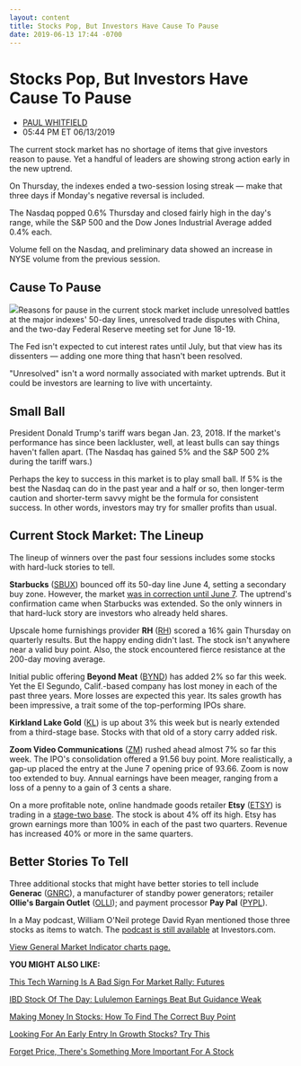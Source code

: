 ```yaml
---
layout: content
title: Stocks Pop, But Investors Have Cause To Pause
date: 2019-06-13 17:44 -0700
---
```



Stocks Pop, But Investors Have Cause To Pause
==============================================




* [PAUL WHITFIELD](https://www.investors.com/author/whitfieldp/ "Posts by PAUL WHITFIELD")
* 05:44 PM ET 06/13/2019




The current stock market has no shortage of items that give investors reason to pause. Yet a handful of leaders are showing strong action early in the new uptrend.




On Thursday, the indexes ended a two-session losing streak — make that three days if Monday's negative reversal is included.


The Nasdaq popped 0.6% Thursday and closed fairly high in the day's range, while the S&P 500 and the Dow Jones Industrial Average added 0.4% each.


Volume fell on the Nasdaq, and preliminary data showed an increase in NYSE volume from the previous session.


Cause To Pause
--------------


![](https://www.investors.com/wp-content/uploads/2019/06/MP061319-300x288.jpg)Reasons for pause in the current stock market include unresolved battles at the major indexes' 50-day lines, unresolved trade disputes with China, and the two-day Federal Reserve meeting set for June 18-19.


The Fed isn't expected to cut interest rates until July, but that view has its dissenters — adding one more thing that hasn't been resolved.


"Unresolved" isn't a word normally associated with market uptrends. But it could be investors are learning to live with uncertainty.


Small Ball
----------


President Donald Trump's tariff wars began Jan. 23, 2018. If the market's performance has since been lackluster, well, at least bulls can say things haven't fallen apart. (The Nasdaq has gained 5% and the S&P 500 2% during the tariff wars.)


Perhaps the key to success in this market is to play small ball. If 5% is the best the Nasdaq can do in the past year and a half or so, then longer-term caution and shorter-term savvy might be the formula for consistent success. In other words, investors may try for smaller profits than usual.


Current Stock Market: The Lineup
--------------------------------


The lineup of winners over the past four sessions includes some stocks with hard-luck stories to tell.


**Starbucks** ([SBUX](https://research.investors.com/quote.aspx?symbol=SBUX)) bounced off its 50-day line June 4, setting a secondary buy zone. However, the market [was in correction until June 7](https://www.investors.com/market-trend/the-big-picture/stock-market-posts-big-gains-ushers-in-positive-signal/). The uptrend's confirmation came when Starbucks was extended. So the only winners in that hard-luck story are investors who already held shares.


Upscale home furnishings provider **RH** ([RH](https://research.investors.com/quote.aspx?symbol=RH)) scored a 16% gain Thursday on quarterly results. But the happy ending didn't last. The stock isn't anywhere near a valid buy point. Also, the stock encountered fierce resistance at the 200-day moving average.


Initial public offering **Beyond Meat** ([BYND](https://research.investors.com/quote.aspx?symbol=BYND)) has added 2% so far this week. Yet the El Segundo, Calif.-based company has lost money in each of the past three years. More losses are expected this year. Its sales growth has been impressive, a trait some of the top-performing IPOs share.


**Kirkland Lake Gold** ([KL](https://research.investors.com/quote.aspx?symbol=KL)) is up about 3% this week but is nearly extended from a third-stage base. Stocks with that old of a story carry added risk.


**Zoom Video Communications** ([ZM](https://research.investors.com/quote.aspx?symbol=ZM)) rushed ahead almost 7% so far this week. The IPO's consolidation offered a 91.56 buy point. More realistically, a gap-up placed the entry at the June 7 opening price of 93.66. Zoom is now too extended to buy. Annual earnings have been meager, ranging from a loss of a penny to a gain of 3 cents a share.


On a more profitable note, online handmade goods retailer **Etsy** ([ETSY](https://research.investors.com/quote.aspx?symbol=ETSY)) is trading in a [stage-two base](https://www.investors.com/how-to-invest/investors-corner/do-you-know-how-to-count-bases-in-leading-stocks-do-it-to-assess-risk/). The stock is about 4% off its high. Etsy has grown earnings more than 100% in each of the past two quarters. Revenue has increased 40% or more in the same quarters.


Better Stories To Tell
----------------------


Three additional stocks that might have better stories to tell include **Generac** ([GNRC](https://research.investors.com/quote.aspx?symbol=GNRC)), a manufacturer of standby power generators; retailer **Ollie's Bargain Outlet** ([OLLI](https://research.investors.com/quote.aspx?symbol=OLLI)); and payment processor **Pay Pal** ([PYPL](https://research.investors.com/quote.aspx?symbol=PYPL)).


In a May podcast, William O'Neil protege David Ryan mentioned those three stocks as items to watch. The [podcast is still available](https://www.investors.com/research/top-stocks-to-buy-oneil-protege-paypal-stock-ollies-stock/) at Investors.com.


[View General Market Indicator charts page.](https://www.investors.com/wp-content/uploads/2019/06/IBD1306152449GMI2.pdf)


**YOU MIGHT ALSO LIKE:**


[This Tech Warning Is A Bad Sign For Market Rally: Futures](https://www.investors.com/market-trend/stock-market-today/dow-jones-futures-broadcom-warning-apple-stock-market-rally-amd-stock/)


[IBD Stock Of The Day: Lululemon Earnings Beat But Guidance Weak](https://www.investors.com/research/ibd-stock-of-the-day/lulu-stock-near-high-buy-point-earnings/)


[Making Money In Stocks: How To Find The Correct Buy Point](https://www.investors.com/how-to-invest/investors-corner/chart-reading-basics-how-a-buy-point-marks-a-time-of-opportunity/)


[Looking For An Early Entry In Growth Stocks? Try This](https://www.investors.com/how-to-invest/investors-corner/looking-for-an-earlier-entry-in-a-stock-learn-how-to-do-this/)


[Forget Price, There's Something More Important For A Stock](https://www.investors.com/how-to-invest/investors-corner/how-to-invest-growth-stocks-why-volume-matters-stock-market/)




